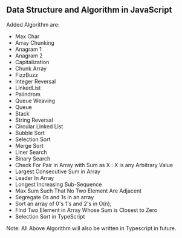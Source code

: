 Data Structure and Algorithm in JavaScript
-----

Added Algorithm are:

- Max Char
- Array Chunking
- Anagram 1
- Anagram 2
- Capitalization
- Chunk Array
- FizzBuzz
- Integer Reversal
- LinkedList
- Palindrom
- Queue Weaving
- Queue
- Stack
- String Reversal
- Circular Linked List
- Bubble Sort
- Selection Sort
- Merge Sort
- Liner Search
- Binary Search
- Check For Pair in Array with Sum as X : X is any Arbitrary Value
- Largest Consecutive Sum in Array
- Leader In Array
- Longest Increasing Sub-Sequence
- Max Sum Such That No Two Element Are Adjacent
- Segregate 0s and 1s in an array
- Sort an array of 0's 1's and 2's in O(n);
- Find Two Element in Array Whose Sum is Closest to Zero
- Selection Sort in TypeScript

Note: All Above Algorithm will also be written in Typescript in future.
